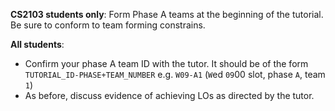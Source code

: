 **CS2103 students only**: Form Phase A teams at the beginning of the tutorial. Be sure to conform to team forming constrains.

<include type="danger" src="../../admin/teams.md" name="%%Admin »%% Team Forming :star:" dynamic />

**All students**: 
* Confirm your phase A team ID with the tutor. It should be of the form `TUTORIAL_ID-PHASE+TEAM_NUMBER` e.g. `W09-A1` (`W`ed `09`00 slot, phase `A`, team `1`)
* As before, discuss evidence of achieving LOs as directed by the tutor.

